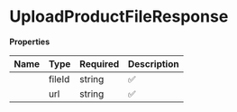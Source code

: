 # UploadProductFileResponse



**Properties**

| Name | Type | Required | Description |
| :-------- | :----------| :----------| :----------|
    | fileId | string | ✅ |  |
    | url | string | ✅ |  |




<!-- This file was generated by liblab | https://liblab.com/ -->